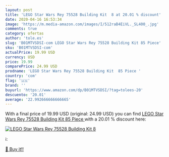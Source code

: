 ```yaml
---
layout: post
title: 'LEGO Star Wars Rey 75528 Building Kit  8 at 20.01 % discount'
date: 2020-04-16 16:53:34
image: 'https://m.media-amazon.com/images/I/512raB4EiVL._SL400_.jpg'
comments: true
category: ofertas
author: 'tole.es'
slug: 'B01MTVSDSI-com LEGO Star Wars Rey 75528 Building Kit 85 Piece'
sku: 'B01MTVSDSI-com'
actualPrice: 19.99 USD
currency: USD
price: 19.99
comparePrice: 24.99 USD
prodname: 'LEGO Star Wars Rey 75528 Building Kit  85 Piece '
country: 'com'
flag: '🇺🇸'
brand: ''
buyurl: 'https://www.amazon.com/dp/B01MTVSDSI/?tag=tolees-20'
descuento: '20.01'
average: '22.992666666666665'
---
```


With a final price of 19.99 USD (original: 24.99 USD) you can find [LEGO Star Wars Rey 75528 Building Kit  85 Piece ](https://www.amazon.com/dp/B01MTVSDSI/?tag=tolees-20) with a  20.01 % discount here:

[![LEGO Star Wars Rey 75528 Building Kit  8](https://m.media-amazon.com/images/I/512raB4EiVL._SL400_.jpg)](https://www.amazon.com/dp/B01MTVSDSI/?tag=tolees-20)

ℹ️:


[🛒 Buy it!!](https://www.amazon.com/dp/B01MTVSDSI/?tag=tolees-20)

